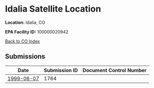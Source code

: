# Idalia Satellite Location

**Location:** Idalia, CO

**EPA Facility ID:** 100000020942

[Back to CO Index](../../index.md)

## Submissions

| Date | Submission ID | Document Control Number |
|------|--------------|-------------------------|
| [1999-06-07](submissions/1764.md) | 1764 |  |
